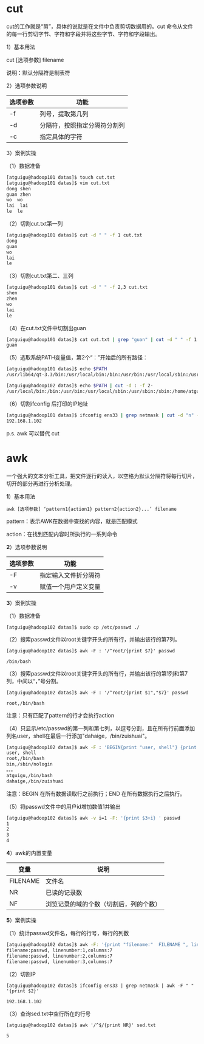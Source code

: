 # cut

cut的工作就是“剪”，具体的说就是在文件中负责剪切数据用的。cut 命令从文件的每一行剪切字节、字符和字段并将这些字节、字符和字段输出。

1）基本用法

cut [选项参数]  filename

说明：默认分隔符是制表符

2）选项参数说明

| 选项参数 | 功能                         |
| -------- | ---------------------------- |
| -f       | 列号，提取第几列             |
| -d       | 分隔符，按照指定分隔符分割列 |
| -c       | 指定具体的字符               |

3）案例实操

（1）数据准备

```bash
[atguigu@hadoop101 datas]$ touch cut.txt
[atguigu@hadoop101 datas]$ vim cut.txt
dong shen
guan zhen
wo  wo
lai  lai
le  le
```

（2）切割cut.txt第一列

```bash
[atguigu@hadoop101 datas]$ cut -d " " -f 1 cut.txt
dong
guan
wo
lai
le
```

（3）切割cut.txt第二、三列

```bash
[atguigu@hadoop101 datas]$ cut -d " " -f 2,3 cut.txt 
shen
zhen
wo
lai
le
```

（4）在cut.txt文件中切割出guan

```bash
[atguigu@hadoop101 datas]$ cat cut.txt | grep "guan" | cut -d " " -f 1
guan
```

（5）选取系统PATH变量值，第2个“：”开始后的所有路径：

```bash
[atguigu@hadoop101 datas]$ echo $PATH
/usr/lib64/qt-3.3/bin:/usr/local/bin:/bin:/usr/bin:/usr/local/sbin:/usr/sbin:/sbin:/home/atguigu/bin

[atguigu@hadoop102 datas]$ echo $PATH | cut -d : -f 2-
/usr/local/bin:/bin:/usr/bin:/usr/local/sbin:/usr/sbin:/sbin:/home/atguigu/bin
```

（6）切割ifconfig 后打印的IP地址

```bash
[atguigu@hadoop101 datas]$ ifconfig ens33 | grep netmask | cut -d "n" -f 2 | cut -d " " -f 2
192.168.1.102
```



p.s. awk 可以替代 cut

# awk

一个强大的文本分析工具，把文件逐行的读入，以空格为默认分隔符将每行切片，切开的部分再进行分析处理。

**1**）基本用法

`awk [选项参数] ‘pattern1{action1} pattern2{action2}...’ filename`

pattern：表示AWK在数据中查找的内容，就是匹配模式

action：在找到匹配内容时所执行的一系列命令

**2**）选项参数说明

| 选项参数 | 功能                 |
| -------- | -------------------- |
| -F       | 指定输入文件折分隔符 |
| -v       | 赋值一个用户定义变量 |

**3**）案例实操

（1）数据准备

`[atguigu@hadoop102 datas]$ sudo cp /etc/passwd ./`

（2）搜索passwd文件以root关键字开头的所有行，并输出该行的第7列。

`[atguigu@hadoop102 datas]$ awk -F : '/^root/{print $7}' passwd `

`/bin/bash`

（3）搜索passwd文件以root关键字开头的所有行，并输出该行的第1列和第7列，中间以“，”号分割。

`[atguigu@hadoop102 datas]$ awk -F : '/^root/{print $1","$7}' passwd `

`root,/bin/bash`

注意：只有匹配了pattern的行才会执行action

（4）只显示/etc/passwd的第一列和第七列，以逗号分割，且在所有行前面添加列名user，shell在最后一行添加"dahaige，/bin/zuishuai"。

```bash
[atguigu@hadoop102 datas]$ awk -F : 'BEGIN{print "user, shell"} {print $1","$7} END{print "dahaige,/bin/zuishuai"}' passwd
user, shell
root,/bin/bash
bin,/sbin/nologin
。。。
atguigu,/bin/bash
dahaige,/bin/zuishuai
```



注意：BEGIN 在所有数据读取行之前执行；END 在所有数据执行之后执行。

（5）将passwd文件中的用户id增加数值1并输出

```bash
[atguigu@hadoop102 datas]$ awk -v i=1 -F: '{print $3+i} ' passwd
1
2
3
4
```

**4**）awk的内置变量

| 变量     | 说明                                   |
| -------- | -------------------------------------- |
| FILENAME | 文件名                                 |
| NR       | 已读的记录数                           |
| NF       | 浏览记录的域的个数（切割后，列的个数） |

**5**）案例实操

（1）统计passwd文件名，每行的行号，每行的列数

```bash
[atguigu@hadoop102 datas]$ awk -F: '{print "filename:"  FILENAME ", linenumber:" NR  ",columns:" NF}' passwd 
filename:passwd, linenumber:1,columns:7
filename:passwd, linenumber:2,columns:7
filename:passwd, linenumber:3,columns:7
```

（2）切割IP

`[atguigu@hadoop102 datas]$ ifconfig ens33 | grep netmask | awk -F " " '{print $2}'`

`192.168.1.102`

（3）查询sed.txt中空行所在的行号

`[atguigu@hadoop102 datas]$ awk '/^$/{print NR}' sed.txt `

`5`


